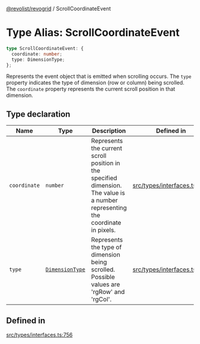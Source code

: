 [@revolist/revogrid](README.md) / ScrollCoordinateEvent

# Type Alias: ScrollCoordinateEvent

```ts
type ScrollCoordinateEvent: {
  coordinate: number;
  type: DimensionType;
};
```

Represents the event object that is emitted when scrolling occurs.
The `type` property indicates the type of dimension (row or column) being scrolled.
The `coordinate` property represents the current scroll position in that dimension.

## Type declaration

| Name | Type | Description | Defined in |
| ------ | ------ | ------ | ------ |
| `coordinate` | `number` | Represents the current scroll position in the specified dimension. The value is a number representing the coordinate in pixels. | [src/types/interfaces.ts:767](https://github.com/revolist/revogrid/blob/4056bfa6a410a4e819b4e23d2047ed6d5d60c1ea/src/types/interfaces.ts#L767) |
| `type` | [`DimensionType`](TypeAlias.DimensionType.md) | Represents the type of dimension being scrolled. Possible values are 'rgRow' and 'rgCol'. | [src/types/interfaces.ts:761](https://github.com/revolist/revogrid/blob/4056bfa6a410a4e819b4e23d2047ed6d5d60c1ea/src/types/interfaces.ts#L761) |

## Defined in

[src/types/interfaces.ts:756](https://github.com/revolist/revogrid/blob/4056bfa6a410a4e819b4e23d2047ed6d5d60c1ea/src/types/interfaces.ts#L756)
